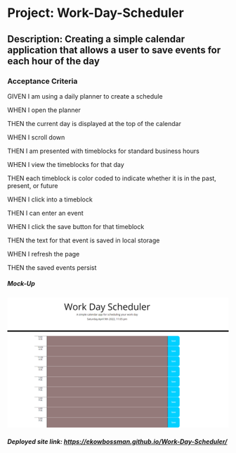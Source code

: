 # Project: Work-Day-Scheduler

## Description: Creating a simple calendar application that allows a user to save events for each hour of the day

### Acceptance Criteria

GIVEN I am using a daily planner to create a schedule

WHEN I open the planner

THEN the current day is displayed at the top of the calendar

WHEN I scroll down

THEN I am presented with timeblocks for standard business hours

WHEN I view the timeblocks for that day

THEN each timeblock is color coded to indicate whether it is in the past, present, or future

WHEN I click into a timeblock

THEN I can enter an event

WHEN I click the save button for that timeblock

THEN the text for that event is saved in local storage

WHEN I refresh the page

THEN the saved events persist

#####  Mock-Up

![alt text](./Develop/WorkDay.png)

##### Deployed site link: https://ekowbossman.github.io/Work-Day-Scheduler/
